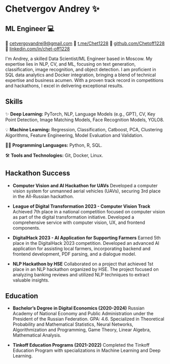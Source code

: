 # Chetvergov Andrey ✨
## ML Engineer 💻
📧 cetvergovandrej9@gmail.com 🚀 [t.me/Chet1228](https://t.me/Chet1228) 🐙 [github.com/Chetoff1228](https://github.com/Chetoff1228) 🧠 [linkedin.com/in/chet-off1228](https://linkedin.com/in/chet-off1228)

I'm Andrey, a skilled Data Scientist/ML Engineer based in Moscow. My expertise lies in NLP, CV, and ML, focusing on text generation, classification, image recognition, and object detection. I am proficient in SQL data analytics and Docker integration, bringing a blend of technical expertise and business acumen. With a proven track record in competitions and hackathons, I excel in delivering exceptional results.

## Skills
✨ **Deep Learning:** PyTorch, NLP, Language Models (e.g., GPT), CV, Key Point Detection, Image Matching Models, Face Recognition Models, YOLO8.

💡 **Machine Learning:** Regression, Classification, Catboost, PCA, Clustering Algorithms, Feature Engineering, Model Evaluation and Validation.

👨‍💻 **Programming Languages:** Python, R, SQL.

🛠️ **Tools and Technologies:** Git, Docker, Linux.

## Hackathon Success
- **Computer Vision and AI Hackathon for UAVs**
  Developed a computer vision system for unmanned aerial vehicles (UAVs), securing 3rd place in the All-Russian hackathon.

- **League of Digital Transformation 2023 - Computer Vision Track**
  Achieved 7th place in a national competition focused on computer vision as part of the digital transformation initiative. Developed a comprehensive service with computer vision, UX, and frontend components.

- **DigitalHack 2023 - AI Application for Supporting Farmers**
  Earned 5th place in the DigitalHack 2023 competition. Developed an advanced AI application for assisting local farmers, incorporating backend and frontend development, PDF parsing, and a dialogue model.

- **NLP Hackathon by HSE**
  Collaborated on a project that achieved 1st place in an NLP hackathon organized by HSE. The project focused on analyzing banking reviews and utilized NLP techniques to extract valuable insights.

## Education
- **Bachelor’s Degree in Digital Economics (2020-2024)**
  Russian Academy of National Economy and Public Administration under the President of the Russian Federation. GPA: 4.6. Specialized in Theoretical Probability and Mathematical Statistics, Neural Networks, Algorithmization and Programming, Game Theory, Linear Algebra, Mathematical Analysis.

- **Tinkoff Education Programs (2021-2022)**
  Completed the Tinkoff Education Program with specializations in Machine Learning and Deep Learning.

